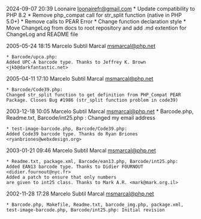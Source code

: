 

2024-09-07 20:39 Loonaire <loonairefr@gmail.com>
	* Update compatibility to PHP 8.2
	* Remove php_compat call for str_split function (native in PHP 5.0+)
	* Remove calls to PEAR Error
	* Change function declaration style
	* Move ChangeLog from docs to root repository and add .md extention for ChangeLog and README file

2005-05-24 18:15 Marcelo Subtil Marcal <msmarcal@php.net>

	* Barcode/upca.php:
	Added UPC-A barcode type. Thanks to Jeffrey K. Brown <jkb@darkfantastic.net>

2005-04-11 17:10 Marcelo Subtil Marcal <msmarcal@php.net>

	* Barcode/Code39.php:
	Changed str_split function to get definition from PHP_Compat PEAR
	Package. Closes Bug #1986 (str_split function problem in code39)

2003-12-18 10:05  Marcelo Subtil Marcal <msmarcal@php.net>
	* Barcode.php, Readme.txt, Barcode/int25.php :
	Changed my email address

	* test-image-barcode.php, Barcode/Code39.php:
	Added Code39 barcode type. Thanks do Ryan Briones <ryanbriones@webxdesign.org>

2003-01-21 09:46  Marcelo Subtil Marcal <msmarcal@php.net>

	* Readme.txt, package.xml, Barcode/ean13.php, Barcode/int25.php:
	Added EAN13 barcode type. Thanks to Didier FOURNOUT <didier.fournout@nyc.fr>
	Added a patch to ensure that only numbers
	are given to int25 class. Thanks to Mark A.R. <mark@mark.org.il>

2002-11-28 17:28  Marcelo Subtil Marcal <msmarcal@php.net>

	* Barcode.php, Makefile, Readme.txt, barcode_img.php, package.xml,
	test-image-barcode.php, Barcode/int25.php: Initial revision
